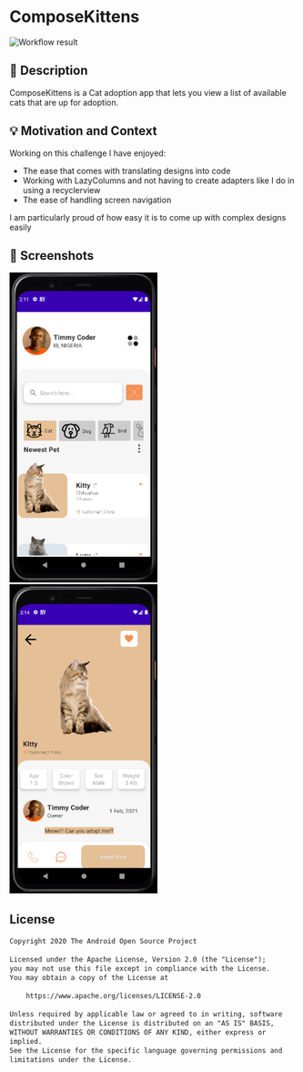 # ComposeKittens


![Workflow result](https://github.com/<OWNER>/<REPOSITORY>/workflows/Check/badge.svg)


## :scroll: Description
ComposeKittens is a Cat adoption app that lets you view a list of available cats that are up for adoption.


## :bulb: Motivation and Context
<!--- Optionally point readers to interesting parts of your submission. -->
Working on this challenge I have enjoyed:
- The ease that comes with translating designs into code
- Working with LazyColumns and not having to create adapters like I do in using a recyclerview
- The ease of handling screen navigation
<!--- What are you especially proud of? -->
I am particularly proud of how easy it is to come up with complex designs easily


## :camera_flash: Screenshots
<!-- You can add more screenshots here if you like -->
<img src="/results/screenshot_1.png" width="260">&emsp;<img src="/results/screenshot_2.png" width="260">

## License
```
Copyright 2020 The Android Open Source Project

Licensed under the Apache License, Version 2.0 (the "License");
you may not use this file except in compliance with the License.
You may obtain a copy of the License at

    https://www.apache.org/licenses/LICENSE-2.0

Unless required by applicable law or agreed to in writing, software
distributed under the License is distributed on an "AS IS" BASIS,
WITHOUT WARRANTIES OR CONDITIONS OF ANY KIND, either express or implied.
See the License for the specific language governing permissions and
limitations under the License.
```